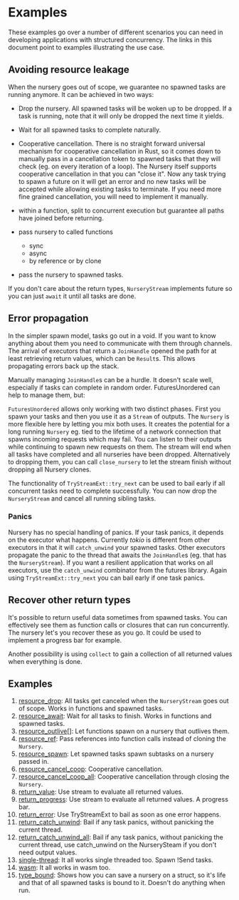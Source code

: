 # Examples

These examples go over a number of different scenarios you can need in developing applications with structured concurrency. The links in this document point to examples illustrating the use case.

## Avoiding resource leakage

When the nursery goes out of scope, we guarantee no spawned tasks are running anymore. It can be achieved in two ways:

- Drop the nursery. All spawned tasks will be woken up to be dropped. If a task is running, note that it will only be dropped
  the next time it yields.
- Wait for all spawned tasks to complete naturally.
- Cooperative cancellation. There is no straight forward universal mechanism for cooperative cancellation in Rust, so it comes down to manually pass in a cancellation token to spawned tasks that they will check (eg. on every iteration of a loop). The Nursery itself supports cooperative cancellation in that you can "close it". Now any task trying to spawn a future on it will get an error and no new tasks will be accepted while allowing existing tasks to terminate. If you need more fine grained cancellation, you will need to implement it manually.

- within a function, split to concurrent execution but guarantee all paths have joined before returning.

- pass nursery to called functions
  - sync
  - async
  - by reference or by clone

- pass the nursery to spawned tasks.

If you don't care about the return types, `NurseryStream` implements future so you can just `await` it until all tasks are done.


## Error propagation

In the simpler spawn model, tasks go out in a void. If you want to know anything about them you need to communicate with them through channels.
The arrival of executors that return a `JoinHandle` opened the path for at least retrieving return values, which can be `Result`s. This allows
propagating errors back up the stack.

Manually managing `JoinHandle`s can be a hurdle. It doesn't scale well, especially if tasks can complete in random order. FuturesUnordered can
help to manage them, but:

`FuturesUnordered` allows only working with two distinct phases. First you spawn your tasks and then you use it as a `Stream` of outputs. The `Nursery` is more flexible here by letting you mix both uses. It creates the potential for a long running `Nursery` eg. tied to the lifetime of a network connection that spawns incoming requests which may fail. You can listen to their outputs while continuing to spawn new requests on them. The stream will end when all tasks have completed and all nurseries have been dropped. Alternatively to dropping them, you can call `close_nursery` to let the stream finish without dropping all Nursery clones.

The functionality of `TryStreamExt::try_next` can be used to bail early if all concurrent tasks need to complete successfully. You can now drop the `NurseryStream` and cancel all running sibling tasks.

### Panics

Nursery has no special handling of panics. If your task panics, it depends on the executor what happens. Currently _tokio_ is different from other executors in that it will `catch_unwind` your spawned tasks. Other executors propagate the panic to the thread that awaits the `JoinHandle`s (eg. that has the `NurseryStream`). If you want a resilient application that works on all executors, use the `catch_unwind` combinator from the futures library. Again using `TryStreamExt::try_next` you can bail early if one task panics.

## Recover other return types

It's possible to return useful data sometimes from spawned tasks. You can effectively see them as function calls or closures that can run concurrently. The nursery let's you recover these as you go. It could be used to implement a progress bar for example.

Another possibility is using `collect` to gain a collection of all returned values when everything is done.


## Examples

1. [resource_drop](resource_drop.rs): All tasks get canceled when the `NurseryStream` goes out of scope. Works in functions and spawned tasks.
1. [resource_await](resource_await.rs): Wait for all tasks to finish. Works in functions and spawned tasks.
1. [resource_outlive](resource_outlive.rs)[]: Let functions spawn on a nursery that outlives them.
1. [resource_ref](resource_ref.rs): Pass references into function calls instead of cloning the `Nursery`.
1. [resource_spawn](resource_spawn.rs): Let spawned tasks spawn subtasks on a nursery passed in.
1. [resource_cancel_coop](resource_cancel_coop.rs): Cooperative cancellation.
1. [resource_cancel_coop_all](resource_cancel_coop_all.rs): Cooperative cancellation through closing the `Nursery`.
1. [return_value](return_value.rs): Use stream to evaluate all returned values.
1. [return_progress](return_progress.rs): Use stream to evaluate all returned values. A progress bar.
1. [return_error](return_error.rs): Use TryStreamExt to bail as soon as one error happens.
1. [return_catch_unwind](return_catch_unwind.rs): Bail if any task panics, without panicking the current thread.
1. [return_catch_unwind_all](return_catch_unwind_all.rs): Bail if any task panics, without panicking the current thread, use catch_unwind on the NurserySteam if you don't need output values.
1. [single-thread](single_thread.rs): It all works single threaded too. Spawn !Send tasks.
1. [wasm](wasm): It all works in wasm too.
1. [type_bound](type_bound.rs): Shows how you can save a nursery on a struct, so it's life and that of all spawned tasks is bound to it. Doesn't do anything when run.
